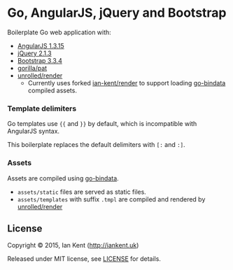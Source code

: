Go, AngularJS, jQuery and Bootstrap
===================================

Boilerplate Go web application with:

* [AngularJS 1.3.15](https://angularjs.org/)
* [jQuery 2.1.3](https://jquery.com/download/)
* [Bootstrap 3.3.4](http://getbootstrap.com/)
* [gorilla/pat](https://github.com/gorilla/pat)
* [unrolled/render](https://github.com/unrolled/render)
  - Currently uses forked [ian-kent/render](https://github.com/ian-kent/render) to
    support loading [go-bindata](https://github.com/jteeuwen/go-bindata) compiled assets.

### Template delimiters

Go templates use `{{` and `}}` by default, which is incompatible with AngularJS syntax.

This boilerplate replaces the default delimiters with `[:` and `:]`.

### Assets

Assets are compiled using [go-bindata](https://github.com/jteeuwen/go-bindata).

- `assets/static` files are served as static files.
- `assets/templates` with suffix `.tmpl` are compiled and rendered by [unrolled/render](https://github.com/unrolled/render)

## License

Copyright ©‎ 2015, Ian Kent (http://iankent.uk)

Released under MIT license, see [LICENSE](LICENSE.md) for details.

